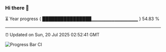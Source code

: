 ### Hi there 👋

⏳ Year progress { ████████████████▁▁▁▁▁▁▁▁▁▁▁▁▁▁ } 54.83 %

---

⏰ Updated on Sun, 20 Jul 2025 02:52:41 GMT

![Progress Bar CI](https://github.com/IshwaranRudhara/GIT-ACTION/workflows/Progress%20Bar%20CI/badge.svg)
